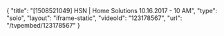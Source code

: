 {
    "title": "[1508521049] HSN | Home Solutions 10.16.2017 - 10 AM",
    "type": "solo",
    "layout": "iframe-static",
    "videoId": "123178567",
    "url": "\/tvpembed\/123178567"
}